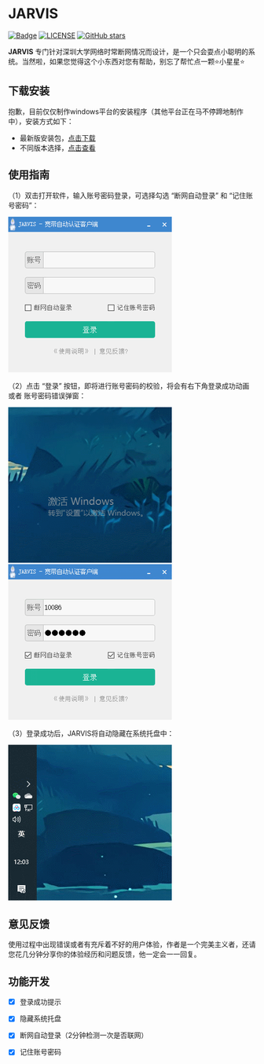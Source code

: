 # JARVIS
[![Badge](https://img.shields.io/badge/link-996.icu-%23FF4D5B.svg?style=flat-square)](https://996.icu/#/zh_CN)
[![LICENSE](https://img.shields.io/badge/license-Anti%20996-blue.svg?style=flat-square)](https://github.com/996icu/996.ICU/blob/master/LICENSE)
[![GitHub stars](https://img.shields.io/github/stars/szuboy/JARVIS.svg?style=social)](https://github.com/PyQt5/PyQt)

**JARVIS** 专门针对深圳大学网络时常断网情况而设计，是一个只会耍点小聪明的系统。当然啦，如果您觉得这个小东西对您有帮助，别忘了帮忙点一颗:star:小星星:star:


## 下载安装

抱歉，目前仅仅制作windows平台的安装程序（其他平台正在马不停蹄地制作中），安装方式如下：

- 最新版安装包，[点击下载](https://github.com/szuboy/JARVIS/releases/download/v1.0/JARVIS_installer.exe)
- 不同版本选择，[点击查看](https://github.com/szuboy/JARVIS/releases)


## 使用指南

（1）双击打开软件，输入账号密码登录，可选择勾选 “断网自动登录” 和 “记住账号密码”：

![InputMessage](static/input_msg.gif)

（2）点击 “登录” 按钮，即将进行账号密码的校验，将会有右下角登录成功动画 或者 账号密码错误弹窗：

![LoginFail](static/login_success.gif) ![LoginSuccessful](static/login_fail.gif) 

（3）登录成功后，JARVIS将自动隐藏在系统托盘中：

![TrayIcon](static/tray_icon.gif)

## 意见反馈

使用过程中出现错误或者有充斥着不好的用户体验，作者是一个完美主义者，还请您花几分钟分享你的体验经历和问题反馈，他一定会一一回复。

## 功能开发

- [x] 登录成功提示
- [x] 隐藏系统托盘
- [x] 断网自动登录（2分钟检测一次是否联网）
- [x] 记住账号密码


